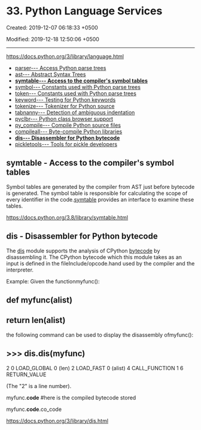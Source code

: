 # 33. Python Language Services

Created: 2019-12-07 06:18:33 +0500

Modified: 2019-12-18 12:50:06 +0500

---

<https://docs.python.org/3/library/language.html>

- [parser--- Access Python parse trees](https://docs.python.org/3/library/parser.html)
- [ast--- Abstract Syntax Trees](https://docs.python.org/3/library/ast.html)
- [**symtable--- Access to the compiler's symbol tables**](https://docs.python.org/3/library/symtable.html)
- [symbol--- Constants used with Python parse trees](https://docs.python.org/3/library/symbol.html)
- [token--- Constants used with Python parse trees](https://docs.python.org/3/library/token.html)
- [keyword--- Testing for Python keywords](https://docs.python.org/3/library/keyword.html)
- [tokenize--- Tokenizer for Python source](https://docs.python.org/3/library/tokenize.html)
- [tabnanny--- Detection of ambiguous indentation](https://docs.python.org/3/library/tabnanny.html)
- [pyclbr--- Python class browser support](https://docs.python.org/3/library/pyclbr.html)
- [py_compile--- Compile Python source files](https://docs.python.org/3/library/py_compile.html)
- [compileall--- Byte-compile Python libraries](https://docs.python.org/3/library/compileall.html)
- [**dis--- Disassembler for Python bytecode**](https://docs.python.org/3/library/dis.html)
- [pickletools--- Tools for pickle developers](https://docs.python.org/3/library/pickletools.html)

## symtable - Access to the compiler's symbol tables

Symbol tables are generated by the compiler from AST just before bytecode is generated. The symbol table is responsible for calculating the scope of every identifier in the code.[symtable](https://docs.python.org/3.8/library/symtable.html#module-symtable) provides an interface to examine these tables.

<https://docs.python.org/3.8/library/symtable.html>

## dis - Disassembler for Python bytecode

The [dis](https://docs.python.org/3/library/dis.html#module-dis) module supports the analysis of CPython [bytecode](https://docs.python.org/3/glossary.html#term-bytecode) by disassembling it. The CPython bytecode which this module takes as an input is defined in the fileInclude/opcode.hand used by the compiler and the interpreter.

Example: Given the functionmyfunc():

## def myfunc(alist)

## return len(alist)

the following command can be used to display the disassembly ofmyfunc():

>>>

## >>> dis.dis(myfunc)

2 0 LOAD_GLOBAL 0 (len)
2 LOAD_FAST 0 (alist)
4 CALL_FUNCTION 1
6 RETURN_VALUE

(The "2" is a line number).

myfunc.**code** #here is the compiled bytecode stored

myfunc.**code**.co_code

<https://docs.python.org/3/library/dis.html>
